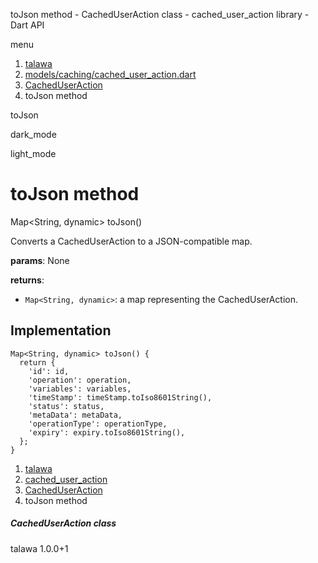 




toJson method - CachedUserAction class - cached\_user\_action library - Dart API







menu

1. [talawa](../../index.html)
2. [models/caching/cached\_user\_action.dart](../../models_caching_cached_user_action/models_caching_cached_user_action-library.html)
3. [CachedUserAction](../../models_caching_cached_user_action/CachedUserAction-class.html)
4. toJson method

toJson


dark\_mode

light\_mode




# toJson method


Map<String, dynamic>
toJson()

Converts a CachedUserAction to a JSON-compatible map.

**params**:
None

**returns**:

* `Map<String, dynamic>`: a map representing the CachedUserAction.

## Implementation

```
Map<String, dynamic> toJson() {
  return {
    'id': id,
    'operation': operation,
    'variables': variables,
    'timeStamp': timeStamp.toIso8601String(),
    'status': status,
    'metaData': metaData,
    'operationType': operationType,
    'expiry': expiry.toIso8601String(),
  };
}
```

 


1. [talawa](../../index.html)
2. [cached\_user\_action](../../models_caching_cached_user_action/models_caching_cached_user_action-library.html)
3. [CachedUserAction](../../models_caching_cached_user_action/CachedUserAction-class.html)
4. toJson method

##### CachedUserAction class





talawa
1.0.0+1







